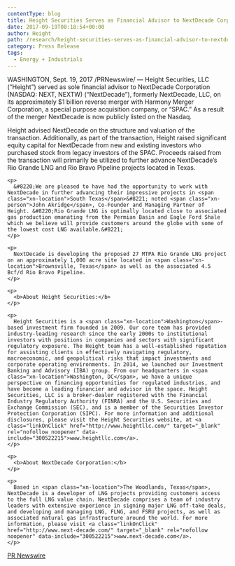 ```yaml
---
contentType: blog
title: Height Securities Serves as Financial Advisor to NextDecade Corporation on its Reverse Merger with Harmony Merger Corporation
date: 2017-09-19T08:18:54+00:00
author: Height
path: /research/height-securities-serves-as-financial-advisor-to-nextdecade-corporation-on-its-reverse-merger-with-harmony-merger-corporation/
category: Press Release
tags:
  - Energy + Industrials
---
```

<div class="row">
  <div class="col-sm-10 col-sm-offset-1">
    <p>
      <span class="xn-location">WASHINGTON</span>, <span class="xn-chron">Sept. 19, 2017</span> /PRNewswire/ &#8212; Height Securities, LLC (&#8220;Height&#8221;) served as sole financial advisor to NextDecade Corporation (NASDAQ: NEXT, NEXTW) (&#8220;NextDecade&#8221;), formerly NextDecade, LLC, on its approximately <span class="xn-money">$1 billion</span> reverse merger with Harmony Merger Corporation, a special purpose acquisition company, or &#8220;SPAC.&#8221; As a result of the merger NextDecade is now publicly listed on the Nasdaq.
    </p>
  </div>
</div>

<div class="row">
</div>

<div class="row">
  <div class="col-sm-10 col-sm-offset-1">
    <p>
      Height advised NextDecade on the structure and valuation of the transaction. Additionally, as part of the transaction, Height raised significant equity capital for NextDecade from new and existing investors who purchased stock from legacy investors of the SPAC. Proceeds raised from the transaction will primarily be utilized to further advance NextDecade&#8217;s Rio Grande LNG and Rio Bravo Pipeline projects located in <span class="xn-location">Texas</span>.
    </p>
    
    <p>
      &#8220;We are pleased to have had the opportunity to work with NextDecade in further advancing their impressive projects in <span class="xn-location">South Texas</span>&#8221; noted <span class="xn-person">John Akridge</span>, Co-Founder and Managing Partner of Height. &#8220;Rio Grande LNG is optimally located close to associated gas production emanating from the Permian Basin and Eagle Ford Shale which we believe will provide customers around the globe with some of the lowest cost LNG available.&#8221;
    </p>
    
    <p>
      NextDecade is developing the proposed 27 MTPA Rio Grande LNG project on an approximately 1,000 acre site located in <span class="xn-location">Brownsville, Texas</span> as well as the associated 4.5 Bcf/d Rio Bravo Pipeline.
    </p>
    
    <p>
      <b>About Height Securities:</b>
    </p>
    
    <p>
      Height Securities is a <span class="xn-location">Washington</span>-based investment firm founded in 2009. Our core team has provided industry-leading research since the early 2000s to institutional investors with positions in companies and sectors with significant regulatory exposure. The Height team has a well-established reputation for assisting clients in effectively navigating regulatory, macroeconomic, and geopolitical risks that impact investments and corporate operating environments. In 2014, we launched our Investment Banking and Advisory (IBA) group. From our headquarters in <span class="xn-location">Washington, DC</span>, we have a unique perspective on financing opportunities for regulated industries, and have become a leading financier and advisor in the space. Height Securities, LLC is a broker-dealer registered with the Financial Industry Regulatory Authority (FINRA) and the U.S. Securities and Exchange Commission (SEC), and is a member of the Securities Investor Protection Corporation (SIPC). For more information and additional disclosures, please visit the Height Securities website, at <a class="linkOnClick" href="http://www.heightllc.com/" target="_blank" rel="nofollow noopener" data-include="300522215">www.heightllc.com</a>.
    </p>
    
    <p>
      <b>About NextDecade Corporation:</b>
    </p>
    
    <p>
      Based in <span class="xn-location">The Woodlands, Texas</span>, NextDecade is a developer of LNG projects providing customers access to the full LNG value chain. NextDecade comprises a team of industry leaders with extensive experience in signing major LNG off-take deals, and developing and managing LNG, FLNG, and FSRU projects, as well as associated natural gas infrastructure around the world. For more information, please visit <a class="linkOnClick" href="http://www.next-decade.com/" target="_blank" rel="nofollow noopener" data-include="300522215">www.next-decade.com</a>.
    </p>
  </div>
  
  <p>
    <a href="http://www.prnewswire.com/news-releases/height-securities-serves-as-financial-advisor-to-nextdecade-corporation-on-its-reverse-merger-with-harmony-merger-corporation-300522215.html">PR Newswire</a>
  </p>
</div>